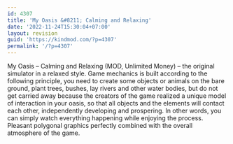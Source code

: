 ```yaml
---
id: 4307
title: 'My Oasis &#8211; Calming and Relaxing'
date: '2022-11-24T15:30:04+07:00'
layout: revision
guid: 'https://kindmod.com/?p=4307'
permalink: '/?p=4307'
---
```


My Oasis – Calming and Relaxing (MOD, Unlimited Money) – the original simulator in a relaxed style. Game mechanics is built according to the following principle, you need to create some objects or animals on the bare ground, plant trees, bushes, lay rivers and other water bodies, but do not get carried away because the creators of the game realized a unique model of interaction in your oasis, so that all objects and the elements will contact each other, independently developing and prospering. In other words, you can simply watch everything happening while enjoying the process. Pleasant polygonal graphics perfectly combined with the overall atmosphere of the game.